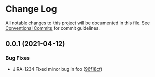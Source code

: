 # Change Log

All notable changes to this project will be documented in this file.
See [Conventional Commits](https://conventionalcommits.org) for commit guidelines.

## 0.0.1 (2021-04-12)


### Bug Fixes

* JIRA-1234 Fixed minor bug in foo ([96f18cf](https://github.com/rnjailamba/lerna-yarn/commit/96f18cfcd828bd69f68f00ed4152008a01f9d0c4))
